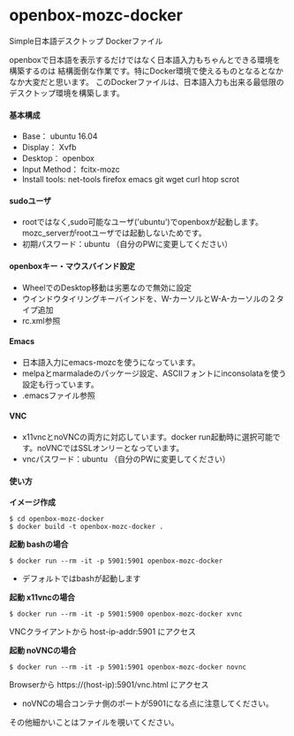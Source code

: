 # openbox-mozc-docker
Simple日本語デスクトップ Dockerファイル

openboxで日本語を表示するだけではなく日本語入力もちゃんとできる環境を構築するのは
結構面倒な作業です。特にDocker環境で使えるものとなるとなかなか大変だと思います。
このDockerファイルは、日本語入力も出来る最低限のデスクトップ環境を構築します。

#### 基本構成
* Base： ubuntu 16.04
* Display： Xvfb
* Desktop： openbox
* Input Method： fcitx-mozc
* Install tools: net-tools firefox emacs git wget curl htop scrot

#### sudoユーザ
* rootではなく,sudo可能なユーザ('ubuntu')でopenboxが起動します。
mozc_serverがrootユーザでは起動しないためです。
* 初期パスワード：ubuntu （自分のPWに変更してください）

#### openboxキー・マウスバインド設定
* WheelでのDesktop移動は劣悪なので無効に設定
* ウインドウタイリングキーバインドを、W-カーソルとW-A-カーソルの２タイプ追加
* rc.xml参照

#### Emacs
* 日本語入力にemacs-mozcを使うになっています。
* melpaとmarmaladeのパッケージ設定、ASCIIフォントにinconsolataを使う設定も行っています。
* .emacsファイル参照

#### VNC
* x11vncとnoVNCの両方に対応しています。docker run起動時に選択可能です。noVNCではSSLオンリーとなっています。
* vncパスワード：ubuntu （自分のPWに変更してください）

#### 使い方
**イメージ作成**
```
$ cd openbox-mozc-docker
$ docker build -t openbox-mozc-docker .
```
**起動 bashの場合**
```
$ docker run --rm -it -p 5901:5901 openbox-mozc-docker
```
* デフォルトではbashが起動します

**起動 x11vncの場合**
```
$ docker run --rm -it -p 5901:5900 openbox-mozc-docker xvnc
```
VNCクライアントから host-ip-addr:5901 にアクセス

**起動 noVNCの場合**
```
$ docker run --rm -it -p 5901:5901 openbox-mozc-docker novnc
```
Browserから https://(host-ip):5901/vnc.html にアクセス
* noVNCの場合コンテナ側のポートが5901になる点に注意してください。

その他細かいことはファイルを覗いてください。
